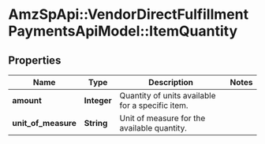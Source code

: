 # AmzSpApi::VendorDirectFulfillmentPaymentsApiModel::ItemQuantity

## Properties
Name | Type | Description | Notes
------------ | ------------- | ------------- | -------------
**amount** | **Integer** | Quantity of units available for a specific item. | 
**unit_of_measure** | **String** | Unit of measure for the available quantity. | 


